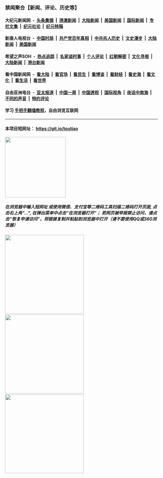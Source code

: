 ### 禁闻聚合【新闻、评论、历史等】

#### 大纪元新闻网 &nbsp;-&nbsp; [头条集锦](indexes/E头条集锦.md?t=03172231) &nbsp;|&nbsp; [港澳新闻](indexes/E港澳新闻.md?t=03172231)  &nbsp;|&nbsp; [大陆新闻](indexes/E大陆新闻.md?t=03172231) &nbsp;|&nbsp; [美国新闻](indexes/E美国新闻.md?t=03172231) &nbsp;|&nbsp; [国际新闻](indexes/E国际新闻.md?t=03172231) &nbsp;|&nbsp; [专栏文集](indexes/E专栏文集.md?t=03172231) &nbsp;|&nbsp; [纪元社论](indexes/E纪元社论.md?t=03172231) &nbsp;|&nbsp; [纪元特稿](indexes/E纪元特稿.md?t=03172231) 

#### 新唐人电视台 &nbsp;-&nbsp; [中国时局](indexes/N中国时局.md?t=03172231) &nbsp;|&nbsp; [共产党百年真相](indexes/N共产党百年真相.md?t=03172231) &nbsp;|&nbsp; [中共杀人历史](indexes/N中共杀人历史.md?t=03172231) &nbsp;|&nbsp; [文史漫步](indexes/N文史漫步.md?t=03172231) &nbsp;|&nbsp; [大陆新闻](indexes/N大陆新闻.md?t=03172231) &nbsp;|&nbsp; [美国新闻](indexes/N美国新闻.md?t=03172231)

#### 希望之声SOH &nbsp;-&nbsp; [热点追踪](indexes/H热点追踪.md?t=03172231) &nbsp;|&nbsp; [名家谈时事](indexes/H名家谈时事.md?t=03172231) &nbsp;|&nbsp; [个人评论](indexes/H个人评论.md?t=03172231)  &nbsp;|&nbsp; [红朝解密](indexes/H红朝解密.md?t=03172231) &nbsp;|&nbsp; [文化寻根](indexes/H文化寻根.md?t=03172231) &nbsp;|&nbsp; [大陆新闻](indexes/H大陆新闻.md?t=03172231) &nbsp;|&nbsp; [港台新闻](indexes/H港台新闻.md?t=03172231)

#### 看中国新闻网 &nbsp;-&nbsp; [看大陆](indexes/S看大陆.md?t=03172231) &nbsp;|&nbsp; [看官场](indexes/S看官场.md?t=03172231) &nbsp;|&nbsp; [看民生](indexes/S看民生.md?t=03172231)  &nbsp;|&nbsp; [看博谈](indexes/S看博谈.md?t=03172231) &nbsp;|&nbsp; [看财经](indexes/S看财经.md?t=03172231) &nbsp;|&nbsp; [看史海](indexes/S看史海.md?t=03172231) &nbsp;|&nbsp; [看文化](indexes/S看文化.md?t=03172231) &nbsp;|&nbsp; [看生活](indexes/S看生活.md?t=03172231) &nbsp;|&nbsp; [看世界](indexes/S看世界.md?t=03172231)

#### 自由亚洲电台 &nbsp;-&nbsp; [亚太报道](indexes/R亚太报道.md?t=03172231) &nbsp;|&nbsp; [中国一周](indexes/R中国一周.md?t=03172231) &nbsp;|&nbsp; [中国透视](indexes/R中国透视.md?t=03172231)  &nbsp;|&nbsp; [国际视角](indexes/R国际视角.md?t=03172231) &nbsp;|&nbsp; [夜话中南海](indexes/R夜话中南海.md?t=03172231) &nbsp;|&nbsp; [不同的声音](indexes/R不同的声音.md?t=03172231) &nbsp;|&nbsp; [特约评论](indexes/R特约评论.md?t=03172231)

#### 学习 [手把手翻墙教程](https://github.com/gfw-breaker/guides/wiki)，自由浏览互联网

----

#### 本项目短网址： https://git.io/toutiao
<img src="https://raw.githubusercontent.com/gfw-breaker/banned-news/master/scripts/img/qr.png" width="200px"/>  

##### 在浏览器中输入短网址 或使用微信、支付宝等二维码工具扫描二维码打开页面, 点击右上角"...", 在弹出菜单中点击“在浏览器打开”； 若网页被举报禁止访问，请点击“恢复申请访问”，将链接复制并粘贴到浏览器中打开（请不要使用QQ或360浏览器）

<img src="https://raw.githubusercontent.com/gfw-breaker/banned-news/master/scripts/img/1.png" width="260px"/> &nbsp; <img src="https://raw.githubusercontent.com/gfw-breaker/banned-news/master/scripts/img/2.png" width="260px"/> &nbsp; <img src="https://raw.githubusercontent.com/gfw-breaker/banned-news/master/scripts/img/3.png" width="260px"/>
